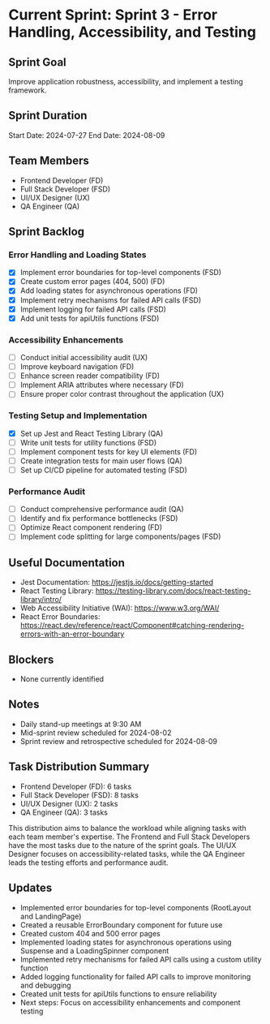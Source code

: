 # Current Sprint: Sprint 3 - Error Handling, Accessibility, and Testing

## Sprint Goal
Improve application robustness, accessibility, and implement a testing framework.

## Sprint Duration
Start Date: 2024-07-27
End Date: 2024-08-09

## Team Members
- Frontend Developer (FD)
- Full Stack Developer (FSD)
- UI/UX Designer (UX)
- QA Engineer (QA)

## Sprint Backlog

### Error Handling and Loading States
- [x] Implement error boundaries for top-level components (FSD)
- [x] Create custom error pages (404, 500) (FD)
- [x] Add loading states for asynchronous operations (FD)
- [x] Implement retry mechanisms for failed API calls (FSD)
- [x] Implement logging for failed API calls (FSD)
- [x] Add unit tests for apiUtils functions (FSD)

### Accessibility Enhancements
- [ ] Conduct initial accessibility audit (UX)
- [ ] Improve keyboard navigation (FD)
- [ ] Enhance screen reader compatibility (FD)
- [ ] Implement ARIA attributes where necessary (FD)
- [ ] Ensure proper color contrast throughout the application (UX)

### Testing Setup and Implementation
- [x] Set up Jest and React Testing Library (QA)
- [ ] Write unit tests for utility functions (FSD)
- [ ] Implement component tests for key UI elements (FD)
- [ ] Create integration tests for main user flows (QA)
- [ ] Set up CI/CD pipeline for automated testing (FSD)

### Performance Audit
- [ ] Conduct comprehensive performance audit (QA)
- [ ] Identify and fix performance bottlenecks (FSD)
- [ ] Optimize React component rendering (FD)
- [ ] Implement code splitting for large components/pages (FSD)

## Useful Documentation
- Jest Documentation: https://jestjs.io/docs/getting-started
- React Testing Library: https://testing-library.com/docs/react-testing-library/intro/
- Web Accessibility Initiative (WAI): https://www.w3.org/WAI/
- React Error Boundaries: https://react.dev/reference/react/Component#catching-rendering-errors-with-an-error-boundary

## Blockers
- None currently identified

## Notes
- Daily stand-up meetings at 9:30 AM
- Mid-sprint review scheduled for 2024-08-02
- Sprint review and retrospective scheduled for 2024-08-09

## Task Distribution Summary
- Frontend Developer (FD): 6 tasks
- Full Stack Developer (FSD): 8 tasks
- UI/UX Designer (UX): 2 tasks
- QA Engineer (QA): 3 tasks

This distribution aims to balance the workload while aligning tasks with each team member's expertise. The Frontend and Full Stack Developers have the most tasks due to the nature of the sprint goals. The UI/UX Designer focuses on accessibility-related tasks, while the QA Engineer leads the testing efforts and performance audit.

## Updates
- Implemented error boundaries for top-level components (RootLayout and LandingPage)
- Created a reusable ErrorBoundary component for future use
- Created custom 404 and 500 error pages
- Implemented loading states for asynchronous operations using Suspense and a LoadingSpinner component
- Implemented retry mechanisms for failed API calls using a custom utility function
- Added logging functionality for failed API calls to improve monitoring and debugging
- Created unit tests for apiUtils functions to ensure reliability
- Next steps: Focus on accessibility enhancements and component testing